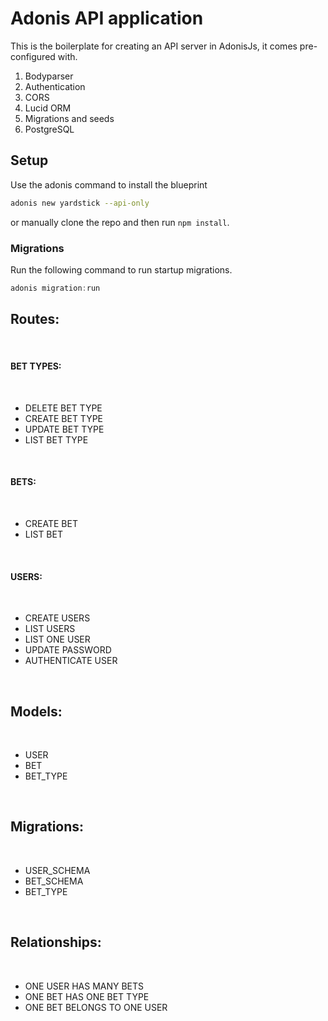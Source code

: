 # Adonis API application

This is the boilerplate for creating an API server in AdonisJs, it comes pre-configured with.

1. Bodyparser
2. Authentication
3. CORS
4. Lucid ORM
5. Migrations and seeds
6. PostgreSQL

## Setup

Use the adonis command to install the blueprint

```bash
adonis new yardstick --api-only
```

or manually clone the repo and then run `npm install`.


### Migrations

Run the following command to run startup migrations.

```js
adonis migration:run
```

<h2>Routes:</h2>
  <br />
  <h4>BET TYPES:</h4>
  <br />
  <ul>
       <li>DELETE BET TYPE</li>
       <li>CREATE BET TYPE</li>
       <li>UPDATE BET TYPE</li>
       <li>LIST BET TYPE</li>
  </ul>
  <br />

  <h4>BETS:</h4>
  <br />
  <ul>
     <li>CREATE BET</li>
     <li>LIST BET</li>
  </ul>
  <br />

  <h4>USERS:</h4>
  <br />
  <ul>
     <li>CREATE USERS</li>
     <li>LIST USERS</li>
     <li>LIST ONE USER</li>
     <li>UPDATE PASSWORD</li>
     <li>AUTHENTICATE USER</li>
  </ul>
  <br />

<h2>Models:</h2>
  <br />
  <ul>
    <li>USER</li>
    <li>BET</li>
    <li>BET_TYPE</li>
  </ul>
<br />

<h2>Migrations:</h2>
  <br />
  <ul>
    <li>USER_SCHEMA</li>
    <li>BET_SCHEMA</li>
    <li>BET_TYPE</li>
  </ul>
<br />  

<h2>Relationships:</h2>
  <br />
  <ul>
    <li>ONE USER HAS MANY BETS</li>
    <li>ONE BET HAS ONE BET TYPE</li>
    <li>ONE BET BELONGS TO ONE USER</li>
  </ul>
<br />  


